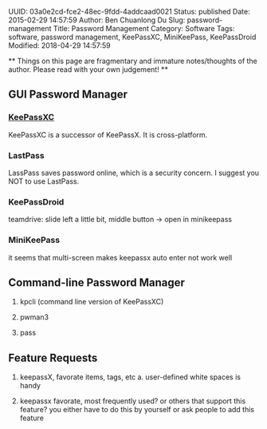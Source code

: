 UUID: 03a0e2cd-fce2-48ec-9fdd-4addcaad0021
Status: published
Date: 2015-02-29 14:57:59
Author: Ben Chuanlong Du
Slug: password-management
Title: Password Management
Category: Software
Tags: software, password management, KeePassXC, MiniKeePass, KeePassDroid
Modified: 2018-04-29 14:57:59

**
Things on this page are
fragmentary and immature notes/thoughts of the author.
Please read with your own judgement!
**


## GUI Password Manager

### [KeePassXC](https://keepassxc.org/)

KeePassXC is a successor of KeePassX.
It is cross-platform.

### LastPass

LassPass saves password online,
which is a security concern.
I suggest you NOT to use LastPass.

### KeePassDroid

teamdrive: slide left a little bit, middle button -> open in minikeepass

### MiniKeePass

it seems that multi-screen makes keepassx auto enter not work well


## Command-line Password Manager

1. kpcli (command line version of KeePassXC)

2. pwman3

3. pass


## Feature Requests

1. keepassX, favorate items, tags, etc
	a. user-defined white spaces is handy

2. keepassx favorate, most frequently used? or others that support this feature?
	you either have to do this by yourself or ask people to add this feature
